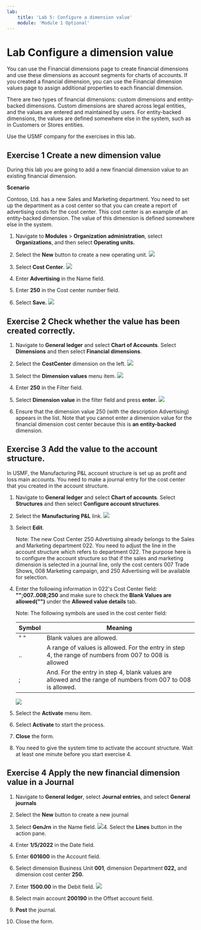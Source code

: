 ```yaml
---
lab:
    title: 'Lab 5: Configure a dimension value'
    module: 'Module 1 Optional'
---
```


# Lab Configure a dimension value

You can use the Financial dimensions page to create financial dimensions and use these dimensions as account segments for charts of accounts. If you created a financial dimension, you can use the Financial dimension values page to assign additional properties to each financial dimension.

There are two types of financial dimensions: custom dimensions and entity-backed dimensions. Custom dimensions are shared across legal entities, and the values are entered and maintained by users. For entity-backed dimensions, the values are defined somewhere else in the system, such as in Customers or Stores entities.

Use the USMF company for the exercises in this lab.

 

## Exercise 1 Create a new dimension value


During this lab you are going to add a new financial dimension value to an existing financial dimension. 

 

**Scenario** 

 

Contoso, Ltd. has a new Sales and Marketing department. You need to set up the department as a cost center so that you can create a report of advertising costs for the cost center. This cost center is an example of an entity-backed dimension. The value of this dimension is defined somewhere else in the system. 


1. Navigate to **Modules** > **Organization administration**, select **Organizations**, and then select **Operating units.**

2. Select the **New** button to create a new operating unit. 
![](../images/Module_1_Activity_2_-_Configure_financial_dimensions_and_make_a_journal_entry_image1.png)
 

3. Select **Cost Center**. 
![](../images/Module_1_Activity_2_-_Configure_financial_dimensions_and_make_a_journal_entry_image2.png)
 

4. Enter **Advertising** in the Name field. 

5. Enter **250** in the Cost center number field.

6. Select **Save.**
![](../images/Module_1_Activity_2_-_Configure_financial_dimensions_and_make_a_journal_entry_image3.png)

## Exercise 2 Check whether the value has been created correctly.

1. Navigate to **General ledger** and select **Chart of Accounts**. Select **Dimensions** and then select **Financial dimensions**.

2. Select the **CostCenter** dimension on the left.
![](../images/Module_1_Activity_2_-_Configure_financial_dimensions_and_make_a_journal_entry_image4.png)

3. Select the **Dimension values** menu item. 
![](../images/Module_1_Activity_2_-_Configure_financial_dimensions_and_make_a_journal_entry_image5.png)
 
4. Enter **250** in the Filter field. 

5. Select **Dimension value** in the filter field and press **enter**. 
![](../images/Module_1_Activity_2_-_Configure_financial_dimensions_and_make_a_journal_entry_image6.png)
 

6. Ensure that the dimension value 250 (with the description Advertising) appears in the list. Note that you cannot enter a dimension value for the financial dimension cost center because this is **an** **entity-backed** dimension.   


## Exercise 3 Add the value to the account structure. 

In USMF, the Manufacturing P&L account structure is set up as profit and loss main accounts. You need to make a journal entry for the cost center that you created in the account structure. 

1. Navigate to **General ledger** and select **Chart of accounts**. Select **Structures** and then select **Configure account structures**. 

2. Select the **Manufacturing P&amp;L** link.
![](../images/Module_1_Activity_2_-_Configure_financial_dimensions_and_make_a_journal_entry_image7.png)

3. Select **Edit**.

    Note: The new Cost Center 250 Advertising already belongs to the Sales and Marketing department 022. You need to adjust the line in the account structure which refers to department 022. The purpose here is to configure the account structure so that if the sales and marketing dimension is selected in a journal line, only the cost centers 007 Trade Shows, 008 Marketing campaign, and 250 Advertising will be available for selection.  


4. Enter the following information in 022's Cost Center field: **"";007..008;250** and make sure to check the **Blank Values are allowed("")** under the **Allowed value details** tab.

    Note: The following symbols are used in the cost center field:  

    | **Symbol**| **Meaning** |
    | - | - |
    | " "| Blank values are allowed. |
    | ..| A range of values is allowed. For the entry in step 4, the range of numbers from 007 to 008 is allowed |
    | ;| And. For the entry in step 4, blank values are allowed and the range of numbers from 007 to 008 is allowed. |

    ![](../images/Module_1_Activity_2_-_Configure_financial_dimensions_and_make_a_journal_entry_image8.png)

5. Select the **Activate** menu item. 

6. Select **Activate** to start the process. 

7. **Close** the form. 

8. You need to give the system time to activate the account structure. Wait at least one minute before you start exercise 4. 

 
## Exercise 4 Apply the new financial dimension value in a Journal


1. Navigate to **General ledger**, select **Journal entries**, and select **General journals**

2. Select the **New** button to create a new journal

3. Select **GenJrn** in the Name field. 
![](../images/Module_1_Activity_2_-_Configure_financial_dimensions_and_make_a_journal_entry_image9.png)4. Select the **Lines** button in the action pane. 

5. Enter **1/5/2022** in the Date field.

6. Enter **601600** in the Account field.

7. Select dimension Business Unit **001**, dimension Department **022,** and dimension cost center **250.**

8. Enter **1500.00** in the Debit field. 
![](../images/Module_1_Activity_2_-_Configure_financial_dimensions_and_make_a_journal_entry_image10.png)
9. Select main account **200190** in the Offset account field. 

10. **Post** the journal. 

11. Close the form.
